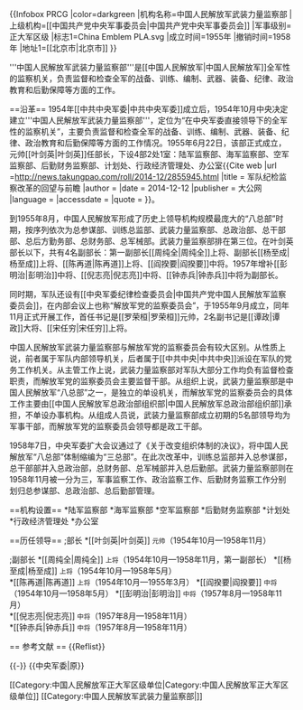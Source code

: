 {{Infobox PRCG
|color=darkgreen
|机构名称=中国人民解放军武装力量监察部
|上级机构=[[中国共产党中央军事委员会|中国共产党中央军事委员会]]
|军事级别=正大军区级
|标志1=China Emblem PLA.svg
|成立时间=1955年
|撤销时间=1958年
|地址1=[[北京市|北京市]]
}}

'''中国人民解放军武装力量监察部'''是[[中国人民解放军|中国人民解放军]]全军性的监察机关，负责监督和检查全军的战备、训练、编制、武器、装备、纪律、政治教育和后勤保障等方面的工作。

==沿革==
1954年[[中共中央军委|中共中央军委]]成立后，1954年10月中央决定建立'''中国人民解放军武装力量监察部'''，定位为“在中央军委直接领导下的全军性的监察机关”，主要负责监督和检查全军的战备、训练、编制、武器、装备、纪律、政治教育和后勤保障等方面的工作情况。1955年6月22日，该部正式成立，元帅[[叶剑英|叶剑英]]任部长，下设4部2处1室：陆军监察部、海军监察部、空军监察部、后勤财务监察部、计划处、行政经济管理处、办公室<ref name=tkp>{{Cite web |url =http://news.takungpao.com/roll/2014-12/2855945.html  |title = 军队纪检监察改革的回望与前瞻 |author =  |date = 2014-12-12  |publisher = 大公网 |language =  |accessdate =  |quote =  }}</ref>。

到1955年8月，中国人民解放军形成了历史上领导机构规模最庞大的“八总部”时期，按序列依次为总参谋部、训练总监部、武装力量监察部、总政治部、总干部部、总后方勤务部、总财务部、总军械部。武装力量监察部排在第三位。在叶剑英部长以下，共有4名副部长：第一副部长[[周纯全|周纯全]]上将、副部长[[杨至成|杨至成]]上将、[[陈再道|陈再道]]上将、[[阎揆要|阎揆要]]中将。1957年增补[[彭明治|彭明治]]中将、[[倪志亮|倪志亮]]中将、[[钟赤兵|钟赤兵]]中将为副部长<ref name=tkp/>。

同时期，军队还设有[[中央军委纪律检查委员会|中国共产党中国人民解放军监察委员会]]，在内部会议上也称“解放军党的监察委员会”，于1955年9月成立，同年11月正式开展工作，首任书记是[[罗荣桓|罗荣桓]]元帅，2名副书记是[[谭政|谭政]]大将、[[宋任穷|宋任穷]]上将<ref name=tkp/>。

中国人民解放军武装力量监察部与解放军党的监察委员会有较大区别。从性质上说，前者属于军队内部领导机关，后者属于[[中共中央|中共中央]]派设在军队的党务工作机关。从主管工作上说，武装力量监察部对军队大部分工作均负有监督检查职责，而解放军党的监察委员会主要监督干部。从组织上说，武装力量监察部是中国人民解放军“八总部”之一，是独立的单设机关，而解放军党的监察委员会的具体工作主要由[[中国人民解放军总政治部组织部|中国人民解放军总政治部组织部]]承担，不单设办事机构。从组成人员说，武装力量监察部成立初期的5名部领导均为军事干部，而解放军党的监察委员会领导都是政工干部<ref name=tkp/>。

1958年7日，中央军委扩大会议通过了《关于改变组织体制的决议》，将中国人民解放军“八总部”体制缩编为“三总部”。在此次改革中，训练总监部并入总参谋部，总干部部并入总政治部，总财务部、总军械部并入总后勤部。武装力量监察部则在1958年11月被一分为三，军事监察工作、政治监察工作、后勤财务监察工作分别划归总参谋部、总政治部、总后勤部管理<ref name=tkp/>。

==机构设置==
*陆军监察部
*海军监察部
*空军监察部
*后勤财务监察部
*计划处
*行政经济管理处
*办公室<ref name=tkp/>

==历任领导==
;部长
*[[叶剑英|叶剑英]] <small>元帅</small>（1954年10月—1958年11月）

;副部长
*[[周纯全|周纯全]] <small>上将</small>（1954年10月—1958年11月，第一副部长）
*[[杨至成|杨至成]] <small>上将</small>（1954年10月—1958年5月）  
*[[陈再道|陈再道]] <small>上将</small>（1954年10月—1955年3月）
*[[阎揆要|阎揆要]] <small>中将</small>（1954年10月—1958年5月）
*[[彭明治|彭明治]] <small>中将</small>（1957年8月—1958年11月）  
*[[倪志亮|倪志亮]] <small>中将</small>（1957年8月—1958年11月）  
*[[钟赤兵|钟赤兵]] <small>中将</small>（1957年8月—1958年11月）

== 参考文献 ==
{{Reflist}}

{{-}}
{{中央军委|原}}

[[Category:中国人民解放军正大军区级单位|Category:中国人民解放军正大军区级单位]]
[[Category:中国人民解放军武装力量监察部|]]